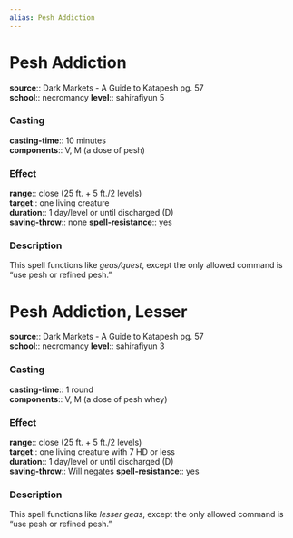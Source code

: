 ```yaml
---
alias: Pesh Addiction
---
```


# Pesh Addiction 

**source**:: Dark Markets - A Guide to Katapesh pg. 57  
**school**:: necromancy
**level**:: sahirafiyun 5

### Casting 

**casting-time**:: 10 minutes  
**components**:: V, M (a dose of pesh)

### Effect 

**range**:: close (25 ft. + 5 ft./2 levels)  
**target**:: one living creature  
**duration**:: 1 day/level or until discharged (D)  
**saving-throw**:: none
**spell-resistance**:: yes

### Description 

This spell functions like *geas/quest*, except the only allowed command is “use pesh or refined pesh.”

# Pesh Addiction, Lesser 

**source**:: Dark Markets - A Guide to Katapesh pg. 57  
**school**:: necromancy
**level**:: sahirafiyun 3

### Casting 

**casting-time**:: 1 round  
**components**:: V, M (a dose of pesh whey)

### Effect 

**range**:: close (25 ft. + 5 ft./2 levels)  
**target**:: one living creature with 7 HD or less  
**duration**:: 1 day/level or until discharged (D)  
**saving-throw**:: Will negates
**spell-resistance**:: yes

### Description 

This spell functions like *lesser geas*, except the only allowed command is “use pesh or refined pesh.”
